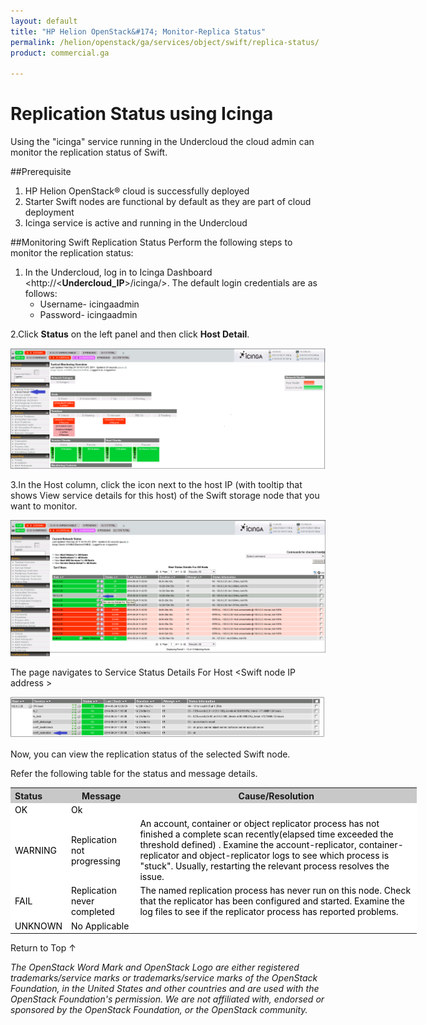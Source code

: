 ```yaml
---
layout: default
title: "HP Helion OpenStack&#174; Monitor-Replica Status"
permalink: /helion/openstack/ga/services/object/swift/replica-status/
product: commercial.ga

---
```

<!--UNDER REVISION-->

<script>

function PageRefresh {
onLoad="window.refresh"
}

PageRefresh();

</script>

<!--
<p style="font-size: small;"> <a href="/helion/openstack/ga/services/object/overview/">&#9664; PREV</a> | <a href="/helion/openstack/services/overview/">&#9650; UP</a> | <a href=" /helion/openstack/ga/services/swift/deployment/"> NEXT &#9654</a> </p>-->


# Replication Status using Icinga

Using the "icinga" service running in the Undercloud the cloud admin can monitor the replication status of Swift. 

##Prerequisite

1. HP Helion OpenStack&#174; cloud is successfully deployed
2. Starter Swift nodes are functional by default as they are part of cloud deployment
3. Icinga service is active and running in the Undercloud


##Monitoring Swift Replication Status
Perform the following steps to monitor the replication status:

1. In the Undercloud, log in to Icinga Dashboard <http://<**Undercloud_IP**>/icinga/>. The default login credentials are as follows:
	* Username- icingaadmin
	* Password- icingaadmin 


2.Click **Status** on the left panel and then click **Host Detail**. 

<img src="media/icinga_host-details.png/">

3.In the Host column, click the icon next to the host IP (with tooltip that shows View service details for this host) of the Swift storage node that you want to monitor.  

<img src="media/swift_icinga_view-details.png"/>


The page navigates to Service Status Details For Host &lt;Swift node IP address &gt;  

<img src="media/swift_icinga-replication-status.png"/>

Now, you can view the replication status of the selected Swift node.

Refer the following table for the status and message details.

<table style="text-align: left; vertical-align: top; width:650px;">
<tr style="background-color: #C8C8C8;">
	<th>Status</th>
	<th><center>Message</center></th>
    <th><center>Cause/Resolution</center></th>
</tr>
<tr style="background-color: white; color: black;">
	<td>OK</td>
	<td>Ok</td>
    <td></td>
</tr>
<tr style="background-color: white; color: black;">
	<td>WARNING </td>
	<td>Replication not progressing</td>
    <td>An account, container or object replicator process has not finished a complete scan recently(elapsed time exceeded the threshold defined) . Examine the account-replicator, container-replicator and object-replicator logs to see which process is "stuck". Usually, restarting the relevant process resolves the issue.</td>
</tr>
</tr>
<tr style="background-color: white; color: black;">
	<td>FAIL </td>
	<td>Replication never completed</td>
    <td> The named replication process has never run on this node. Check that the replicator has been configured and started. Examine the log files to see if the replicator process has reported problems.</td>
</tr>
<tr style="background-color: white; color: black;">
	<td>UNKNOWN</td>
	<td>No Applicable</td>
    <td></td></tr>
</table>


<a href="#top" style="padding:14px 0px 14px 0px; text-decoration: none;"> Return to Top &#8593; </a>


*The OpenStack Word Mark and OpenStack Logo are either registered trademarks/service marks or trademarks/service marks of the OpenStack Foundation, in the United States and other countries and are used with the OpenStack Foundation's permission. We are not affiliated with, endorsed or sponsored by the OpenStack Foundation, or the OpenStack community.*

 




